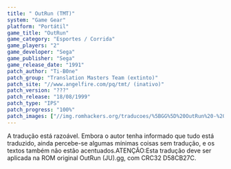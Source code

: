 ```yaml
---
title: " OutRun (TMT)"
system: "Game Gear"
platform: "Portátil"
game_title: "OutRun"
game_category: "Esportes / Corrida"
game_players: "2"
game_developer: "Sega"
game_publisher: "Sega"
game_release_date: "1991"
patch_author: "Ti-B0ne"
patch_group: "Translation Masters Team (extinto)"
patch_site: "//www.angelfire.com/pq/tmt/ (inativo)"
patch_version: "???"
patch_release: "18/08/1999"
patch_type: "IPS"
patch_progress: "100%"
patch_images: ["//img.romhackers.org/traducoes/%5BGG%5D%20OutRun%20-%20TMT%20-%201.png","//img.romhackers.org/traducoes/%5BGG%5D%20OutRun%20-%20TMT%20-%202.png","//img.romhackers.org/traducoes/%5BGG%5D%20OutRun%20-%20TMT%20-%203.png"]
---
```

A tradução está razoável. Embora o autor tenha informado que tudo está traduzido, ainda percebe-se algumas mínimas coisas sem tradução, e os textos também não estão acentuados.ATENÇÃO:Esta tradução deve ser aplicada na ROM original OutRun (JU).gg, com CRC32 D58CB27C.
